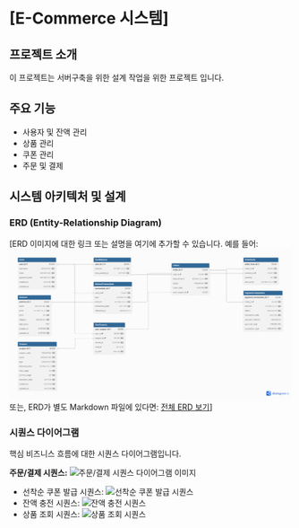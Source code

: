 # [E-Commerce 시스템]

## 프로젝트 소개

이 프로젝트는 서버구축을 위한 설계 작업을 위한 프로젝트 입니다.

## 주요 기능

* 사용자 및 잔액 관리
* 상품 관리
* 쿠폰 관리
* 주문 및 결제

## 시스템 아키텍처 및 설계

### ERD (Entity-Relationship Diagram)

[ERD 이미지에 대한 링크 또는 설명을 여기에 추가할 수 있습니다. 예를 들어:
![ERD 다이어그램](docs/erd/e-commerce-erd.png)
또는, ERD가 별도 Markdown 파일에 있다면: [전체 ERD 보기](docs/erd/e-commerce-erd.md)]

### 시퀀스 다이어그램

핵심 비즈니스 흐름에 대한 시퀀스 다이어그램입니다.

**주문/결제 시퀀스:**
![주문/결제 시퀀스 다이어그램 이미지](https://github.com/eodnjsdl-3254/server-java/docs/sequence-diagrams/주문_결제_시퀀스다이어그램.png)
* 선착순 쿠폰 발급 시퀀스: ![선착순 쿠폰 발급 시퀀스](https://github.com/eodnjsdl-3254/server-java/docs/sequence-diagrams/선착순쿠폰_발급_시퀀스다이어그램.png)
* 잔액 충전 시퀀스: ![잔액 충전 시퀀스](https://github.com/eodnjsdl-3254/server-java/docs/sequence-diagrams/잔액_충전_시퀀스다이어그램.png)
* 상품 조회 시퀀스: ![상품 조회 시퀀스](https://github.com/eodnjsdl-3254/server-java/docs/sequence-diagrams/상품_조회_시퀀스다이어그램.png)
